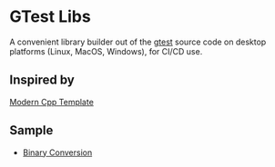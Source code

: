 # GTest Libs
A convenient library builder out of the [gtest](https://github.com/google/googletest) source code on desktop platforms (Linux, MacOS, Windows), for CI/CD use.

## Inspired by
[Modern Cpp Template](https://github.com/filipdutescu/modern-cpp-template)

## Sample
- [Binary Conversion](https://github.com/PayamGerackoohi/binary-conversion)
